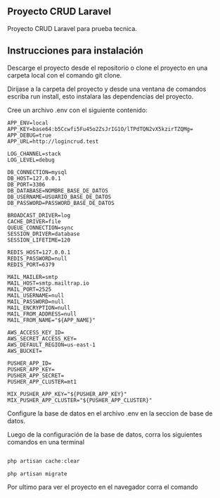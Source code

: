 ## Proyecto CRUD Laravel

Proyecto CRUD Laravel para prueba tecnica.

## Instrucciones para instalación

Descarge el proyecto desde el repositorio o clone el proyecto en una carpeta local con el comando git clone.

Dirijase a la carpeta del proyecto y desde una ventana de comandos escriba run install, esto instalara las dependencias del proyecto.

Cree un archivo .env con el siguiente contenido:

```APP_NAME=Laravel
APP_ENV=local
APP_KEY=base64:b5Ccwfi5Fu45o2ZsJrIG1O/lTPdTQN2vX5kzirTZQMg=
APP_DEBUG=true
APP_URL=http://logincrud.test

LOG_CHANNEL=stack
LOG_LEVEL=debug

DB_CONNECTION=mysql
DB_HOST=127.0.0.1
DB_PORT=3306
DB_DATABASE=NOMBRE_BASE_DE_DATOS
DB_USERNAME=USUARIO_BASE_DE_DATOS
DB_PASSWORD=PASSWORD_BASE_DE_DATOS

BROADCAST_DRIVER=log
CACHE_DRIVER=file
QUEUE_CONNECTION=sync
SESSION_DRIVER=database
SESSION_LIFETIME=120

REDIS_HOST=127.0.0.1
REDIS_PASSWORD=null
REDIS_PORT=6379

MAIL_MAILER=smtp
MAIL_HOST=smtp.mailtrap.io
MAIL_PORT=2525
MAIL_USERNAME=null
MAIL_PASSWORD=null
MAIL_ENCRYPTION=null
MAIL_FROM_ADDRESS=null
MAIL_FROM_NAME="${APP_NAME}"

AWS_ACCESS_KEY_ID=
AWS_SECRET_ACCESS_KEY=
AWS_DEFAULT_REGION=us-east-1
AWS_BUCKET=

PUSHER_APP_ID=
PUSHER_APP_KEY=
PUSHER_APP_SECRET=
PUSHER_APP_CLUSTER=mt1

MIX_PUSHER_APP_KEY="${PUSHER_APP_KEY}"
MIX_PUSHER_APP_CLUSTER="${PUSHER_APP_CLUSTER}"
```

Configure la base de datos en el archivo .env en la seccion de base de datos.

Luego de la configuración de la base de datos, corra los siguientes comandos en una terminal 

```php artisan key:generate

php artisan cache:clear

php artisan migrate
```

Por ultimo para ver el proyecto en el navegador corra el comando 

```php artisan serve
```
